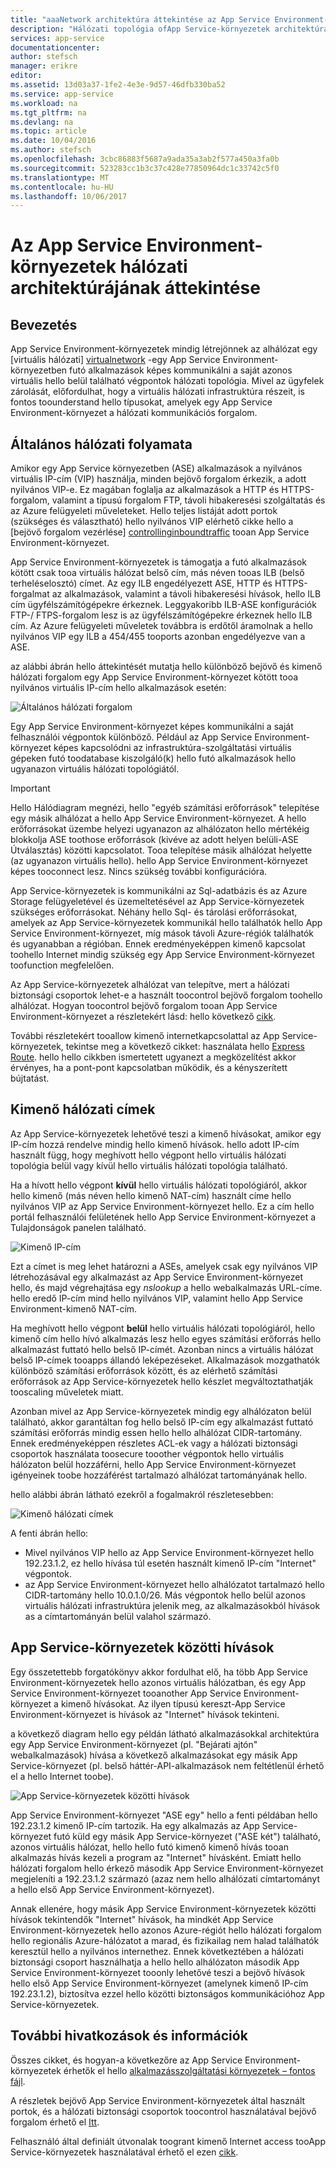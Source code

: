 ```yaml
---
title: "aaaNetwork architektúra áttekintése az App Service Environment-környezetek"
description: "Hálózati topológia ofApp Service-környezetek architektúra áttekintése."
services: app-service
documentationcenter: 
author: stefsch
manager: erikre
editor: 
ms.assetid: 13d03a37-1fe2-4e3e-9d57-46dfb330ba52
ms.service: app-service
ms.workload: na
ms.tgt_pltfrm: na
ms.devlang: na
ms.topic: article
ms.date: 10/04/2016
ms.author: stefsch
ms.openlocfilehash: 3cbc86883f5687a9ada35a3ab2f577a450a3fa0b
ms.sourcegitcommit: 523283cc1b3c37c428e77850964dc1c33742c5f0
ms.translationtype: MT
ms.contentlocale: hu-HU
ms.lasthandoff: 10/06/2017
---
```

# <a name="network-architecture-overview-of-app-service-environments"></a>Az App Service Environment-környezetek hálózati architektúrájának áttekintése
## <a name="introduction"></a>Bevezetés
App Service Environment-környezetek mindig létrejönnek az alhálózat egy [virtuális hálózati] [ virtualnetwork] -egy App Service Environment-környezetben futó alkalmazások képes kommunikálni a saját azonos virtuális hello belül található végpontok hálózati topológia.  Mivel az ügyfelek zárolását, előfordulhat, hogy a virtuális hálózati infrastruktúra részeit, is fontos toounderstand hello típusokat, amelyek egy App Service Environment-környezet a hálózati kommunikációs forgalom.

## <a name="general-network-flow"></a>Általános hálózati folyamata
Amikor egy App Service környezetben (ASE) alkalmazások a nyilvános virtuális IP-cím (VIP) használja, minden bejövő forgalom érkezik, a adott nyilvános VIP-e.  Ez magában foglalja az alkalmazások a HTTP és HTTPS-forgalom, valamint a típusú forgalom FTP, távoli hibakeresési szolgáltatás és az Azure felügyeleti műveleteket.  Hello teljes listáját adott portok (szükséges és választható) hello nyilvános VIP elérhető cikke hello a [bejövő forgalom vezérlése] [ controllinginboundtraffic] tooan App Service Environment-környezet. 

App Service Environment-környezetek is támogatja a futó alkalmazások kötött csak tooa virtuális hálózat belső cím, más néven tooas ILB (belső terheléselosztó) címet.  Az egy ILB engedélyezett ASE, HTTP és HTTPS-forgalmat az alkalmazások, valamint a távoli hibakeresési hívások, hello ILB cím ügyfélszámítógépekre érkeznek.  Leggyakoribb ILB-ASE konfigurációk FTP-/ FTPS-forgalom lesz is az ügyfélszámítógépekre érkeznek hello ILB cím.  Az Azure felügyeleti műveletek továbbra is erdőtől áramolnak a hello nyilvános VIP egy ILB a 454/455 tooports azonban engedélyezve van a ASE.

az alábbi ábrán hello áttekintését mutatja hello különböző bejövő és kimenő hálózati forgalom egy App Service Environment-környezet kötött tooa nyilvános virtuális IP-cím hello alkalmazások esetén:

![Általános hálózati forgalom][GeneralNetworkFlows]

Egy App Service Environment-környezet képes kommunikálni a saját felhasználói végpontok különböző.  Például az App Service Environment-környezet képes kapcsolódni az infrastruktúra-szolgáltatási virtuális gépeken futó toodatabase kiszolgáló(k) hello futó alkalmazások hello ugyanazon virtuális hálózati topológiától.

> [!IMPORTANT]
> Hello Hálódiagram megnézi, hello "egyéb számítási erőforrások" telepítése egy másik alhálózat a hello App Service Environment-környezet. A hello erőforrásokat üzembe helyezi ugyanazon az alhálózaton hello mértékéig blokkolja ASE toothose erőforrások (kivéve az adott helyen belüli-ASE Útválasztás) közötti kapcsolatot. Tooa telepítése másik alhálózat helyette (az ugyanazon virtuális hello). hello App Service Environment-környezet képes tooconnect lesz. Nincs szükség további konfigurációra.
> 
> 

App Service-környezetek is kommunikálni az Sql-adatbázis és az Azure Storage felügyeletével és üzemeltetésével az App Service-környezetek szükséges erőforrásokat.  Néhány hello Sql- és tárolási erőforrásokat, amelyek az App Service-környezetek kommunikál hello találhatók hello App Service Environment-környezet, míg mások távoli Azure-régiók találhatók és ugyanabban a régióban.  Ennek eredményeképpen kimenő kapcsolat toohello Internet mindig szükség egy App Service Environment-környezet toofunction megfelelően. 

Az App Service-környezetek alhálózat van telepítve, mert a hálózati biztonsági csoportok lehet-e a használt toocontrol bejövő forgalom toohello alhálózat.  Hogyan toocontrol bejövő forgalom tooan App Service Environment-környezet a részletekért lásd: hello következő [cikk][controllinginboundtraffic].

További részletekért tooallow kimenő internetkapcsolattal az App Service-környezetek, tekintse meg a következő cikket: használata hello [Express Route][ExpressRoute].  hello hello cikkben ismertetett ugyanezt a megközelítést akkor érvényes, ha a pont-pont kapcsolatban működik, és a kényszerített bújtatást.

## <a name="outbound-network-addresses"></a>Kimenő hálózati címek
Az App Service-környezetek lehetővé teszi a kimenő hívásokat, amikor egy IP-cím hozzá rendelve mindig hello kimenő hívások.  hello adott IP-cím használt függ, hogy meghívott hello végpont hello virtuális hálózati topológia belül vagy kívül hello virtuális hálózati topológia található.

Ha a hívott hello végpont **kívül** hello virtuális hálózati topológiáról, akkor hello kimenő (más néven hello kimenő NAT-cím) használt címe hello nyilvános VIP az App Service Environment-környezet hello.  Ez a cím hello portál felhasználói felületének hello App Service Environment-környezet a Tulajdonságok panelen található.

![Kimenő IP-cím][OutboundIPAddress]

Ezt a címet is meg lehet határozni a ASEs, amelyek csak egy nyilvános VIP létrehozásával egy alkalmazást az App Service Environment-környezet hello, és majd végrehajtása egy *nslookup* a hello webalkalmazás URL-címe. hello eredő IP-cím mind hello nyilvános VIP, valamint hello App Service Environment-kimenő NAT-cím.

Ha meghívott hello végpont **belül** hello virtuális hálózati topológiáról, hello kimenő cím hello hívó alkalmazás lesz hello egyes számítási erőforrás hello alkalmazást futtató hello belső IP-címét.  Azonban nincs a virtuális hálózat belső IP-címek tooapps állandó leképezéseket.  Alkalmazások mozgathatók különböző számítási erőforrások között, és az elérhető számítási erőforrások az App Service-környezetek hello készlet megváltoztathatják tooscaling műveletek miatt.

Azonban mivel az App Service-környezetek mindig egy alhálózaton belül található, akkor garantáltan fog hello belső IP-cím egy alkalmazást futtató számítási erőforrás mindig essen hello hello alhálózat CIDR-tartomány.  Ennek eredményeképpen részletes ACL-ek vagy a hálózati biztonsági csoportok használata toosecure tooother végpontok hello virtuális hálózaton belül hozzáférni, hello App Service Environment-környezet igényeinek toobe hozzáférést tartalmazó alhálózat tartományának hello.

hello alábbi ábrán látható ezekről a fogalmakról részletesebben:

![Kimenő hálózati címek][OutboundNetworkAddresses]

A fenti ábrán hello:

* Mivel nyilvános VIP hello az App Service Environment-környezet hello 192.23.1.2, ez hello hívása túl esetén használt kimenő IP-cím "Internet" végpontok.
* az App Service Environment-környezet hello alhálózatot tartalmazó hello CIDR-tartomány hello 10.0.1.0/26.  Más végpontok hello belül azonos virtuális hálózati infrastruktúra jelenik meg, az alkalmazásokból hívások as a címtartományán belül valahol származó.

## <a name="calls-between-app-service-environments"></a>App Service-környezetek közötti hívások
Egy összetettebb forgatókönyv akkor fordulhat elő, ha több App Service Environment-környezetek hello azonos virtuális hálózatban, és egy App Service Environment-környezet tooanother App Service Environment-környezet a kimenő hívásokat.  Az ilyen típusú kereszt-App Service Environment-környezet is hívások az "Internet" hívások tekinteni.

a következő diagram hello egy példán látható alkalmazásokkal architektúra egy App Service Environment-környezet (pl. "Bejárati ajtón" webalkalmazások) hívása a következő alkalmazásokat egy másik App Service-környezet (pl. belső háttér-API-alkalmazások nem feltétlenül érhető el a hello Internet toobe). 

![App Service-környezetek közötti hívások][CallsBetweenAppServiceEnvironments] 

App Service Environment-környezet "ASE egy" hello a fenti példában hello 192.23.1.2 kimenő IP-cím tartozik.  Ha egy alkalmazás az App Service-környezet futó küld egy másik App Service-környezet ("ASE két") található, azonos virtuális hálózat, hello hello futó kimenő kimenő hívás tooan alkalmazás hívás kezeli a program az "Internet" hívásként.  Emiatt hello hálózati forgalom hello érkező második App Service Environment-környezet megjeleníti a 192.23.1.2 származó (azaz nem hello alhálózati címtartományt a hello első App Service Environment-környezet).

Annak ellenére, hogy másik App Service Environment-környezetek közötti hívások tekintendők "Internet" hívások, ha mindkét App Service Environment-környezetek hello azonos Azure-régiót hello hálózati forgalom hello regionális Azure-hálózatot a marad, és fizikailag nem halad találhatók keresztül hello a nyilvános internethez.  Ennek következtében a hálózati biztonsági csoport használhatja a hello hello alhálózaton második App Service Environment-környezet tooonly lehetővé teszi a bejövő hívások hello első App Service Environment-környezet (amelynek kimenő IP-cím 192.23.1.2), biztosítva ezzel hello közötti biztonságos kommunikációhoz App Service-környezetek.

## <a name="additional-links-and-information"></a>További hivatkozások és információk
Összes cikket, és hogyan-a következőre az App Service Environment-környezetek érhetők el hello [alkalmazásszolgáltatási környezetek – fontos fájl](../app-service/app-service-app-service-environments-readme.md).

A részletek bejövő App Service Environment-környezetek által használt portok, és a hálózati biztonsági csoportok toocontrol használatával bejövő forgalom érhető el [Itt][controllinginboundtraffic].

Felhasználó által definiált útvonalak toogrant kimenő Internet access tooApp Service-környezetek használatával érhető el ezen [cikk][ExpressRoute]. 

<!-- LINKS -->
[virtualnetwork]: http://azure.microsoft.com/services/virtual-network/
[controllinginboundtraffic]:  http://azure.microsoft.com/documentation/articles/app-service-app-service-environment-control-inbound-traffic/
[ExpressRoute]:  http://azure.microsoft.com/documentation/articles/app-service-app-service-environment-network-configuration-expressroute/

<!-- IMAGES -->
[GeneralNetworkFlows]: ./media/app-service-app-service-environment-network-architecture-overview/NetworkOverview-1.png
[OutboundIPAddress]: ./media/app-service-app-service-environment-network-architecture-overview/OutboundIPAddress-1.png
[OutboundNetworkAddresses]: ./media/app-service-app-service-environment-network-architecture-overview/OutboundNetworkAddresses-1.png
[CallsBetweenAppServiceEnvironments]: ./media/app-service-app-service-environment-network-architecture-overview/CallsBetweenEnvironments-1.png

